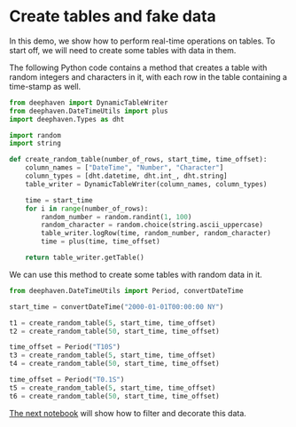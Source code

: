 # Create tables and fake data

In this demo, we show how to perform real-time operations on tables. To start off, we will need to create some tables with data in them.

The following Python code contains a method that creates a table with random integers and characters in it, with each row in the table containing a time-stamp as well.

```python
from deephaven import DynamicTableWriter
from deephaven.DateTimeUtils import plus
import deephaven.Types as dht

import random
import string

def create_random_table(number_of_rows, start_time, time_offset):
    column_names = ["DateTime", "Number", "Character"]
    column_types = [dht.datetime, dht.int_, dht.string]
    table_writer = DynamicTableWriter(column_names, column_types)

    time = start_time
    for i in range(number_of_rows):
        random_number = random.randint(1, 100)
        random_character = random.choice(string.ascii_uppercase)
        table_writer.logRow(time, random_number, random_character)
        time = plus(time, time_offset)

    return table_writer.getTable()
```

We can use this method to create some tables with random data in it.

```python
from deephaven.DateTimeUtils import Period, convertDateTime

start_time = convertDateTime("2000-01-01T00:00:00 NY")

t1 = create_random_table(5, start_time, time_offset)
t2 = create_random_table(50, start_time, time_offset)

time_offset = Period("T10S")
t3 = create_random_table(5, start_time, time_offset)
t4 = create_random_table(50, start_time, time_offset)

time_offset = Period("T0.1S")
t5 = create_random_table(5, start_time, time_offset)
t6 = create_random_table(50, start_time, time_offset)
```

[The next notebook](A2%20Filter%20and%20decorate.md) will show how to filter and decorate this data.
